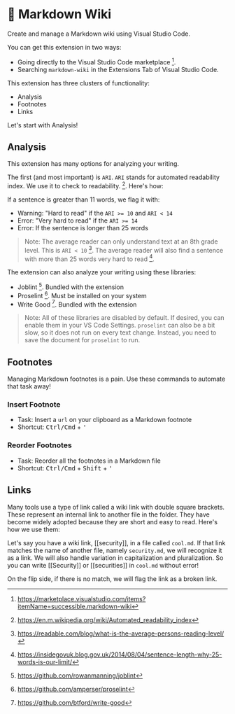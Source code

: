 # 📙 Markdown Wiki

Create and manage a Markdown wiki using Visual Studio Code.

You can get this extension in two ways:

- Going directly to the Visual Studio Code marketplace [^1].
- Searching `markdown-wiki` in the Extensions Tab of Visual Studio Code.

This extension has three clusters of functionality:

- Analysis
- Footnotes
- Links

Let's start with Analysis!

## Analysis

This extension has many options for analyzing your writing.

The first (and most important) is `ARI`. `ARI` stands for automated readability index. We use it to check to readability. [^2]. Here's how:

If a sentence is greater than 11 words, we flag it with:

- Warning: "Hard to read" if the `ARI >= 10` and `ARI < 14`
- Error: "Very hard to read" if the `ARI >= 14`
- Error: If the sentence is longer than 25 words

> Note: The average reader can only understand text at an 8th grade level. This is `ARI < 10` [^3]. The average reader will also find a sentence with more than 25 words very hard to read [^4].

The extension can also analyze your writing using these libraries:

- Joblint [^7]. Bundled with the extension
- Proselint [^5]. Must be installed on your system
- Write Good [^6]. Bundled with the extension

> Note: All of these libraries are disabled by default. If desired, you can enable them in your VS Code Settings. `proselint` can also be a bit slow, so it does not run on every text change. Instead, you need to save the document for `proselint` to run.

## Footnotes

Managing Markdown footnotes is a pain. Use these commands to automate that task away!

### Insert Footnote

- Task: Insert a `url` on your clipboard as a Markdown footnote
- Shortcut: <kbd>Ctrl/Cmd</kbd> + <kbd>'</kbd>

### Reorder Footnotes

- Task: Reorder all the footnotes in a Markdown file
- Shortcut: <kbd>Ctrl/Cmd</kbd> + <kbd>Shift</kbd> + <kbd>'</kbd>

## Links

Many tools use a type of link called a wiki link with double square brackets. These represent an internal link to another file in the folder. They have become widely adopted because they are short and easy to read. Here's how we use them:

Let's say you have a wiki link, [[security]], in a file called `cool.md`. If that link matches the name of another file, namely `security.md`, we will recognize it as a link. We will also handle variation in capitalization and pluralization. So you can write [[Security]] or [[securities]] in `cool.md` without error!

On the flip side, if there is no match, we will flag the link as a broken link.

[^1]: https://marketplace.visualstudio.com/items?itemName=successible.markdown-wiki
[^2]: https://en.m.wikipedia.org/wiki/Automated_readability_index
[^3]: https://readable.com/blog/what-is-the-average-persons-reading-level/
[^4]: https://insidegovuk.blog.gov.uk/2014/08/04/sentence-length-why-25-words-is-our-limit/
[^5]: https://github.com/amperser/proselint
[^6]: https://github.com/btford/write-good
[^7]: https://github.com/rowanmanning/joblint
